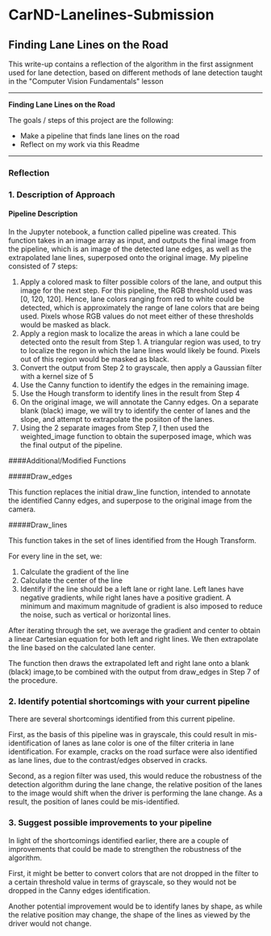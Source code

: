 # CarND-Lanelines-Submission

## **Finding Lane Lines on the Road** 

This write-up contains a reflection of the algorithm in the first assignment used for lane detection, based on different methods of lane detection taught in the "Computer Vision Fundamentals" lesson 

---

**Finding Lane Lines on the Road**

The goals / steps of this project are the following:
* Make a pipeline that finds lane lines on the road
* Reflect on my work via this Readme

---

### Reflection

### 1. Description of Approach

#### Pipeline Description 
In the Jupyter notebook, a function called pipeline was created. This function takes in an image array as input, and outputs the final image from the pipeline, which is an image of the detected lane edges, as well as the extrapolated lane lines, superposed onto the original image. 
My pipeline consisted of 7 steps:

1. Apply a colored mask to filter possible colors of the lane, and output this image for the next step. For this pipeline, the RGB threshold used was  [0, 120, 120]. Hence, lane colors ranging from red to white could be detected, which is approximately the range of lane colors that are being used. Pixels whose RGB values do not meet either of these thresholds would be masked as black. 
2. Apply a region mask to localize the areas in which a lane could be detected onto the result from Step 1. A triangular region was used, to try to localize the regon in which the lane lines would likely be found. Pixels out of this region would be masked as black. 
3. Convert the output from Step 2 to grayscale, then apply a Gaussian filter with a kernel size of 5
4. Use the Canny function to identify the edges in the remaining image. 
5. Use the Hough transform to identify lines in the result from Step 4
6. On the original image, we will annotate the Canny edges. On a separate blank (black) image, we will try to identify the center of lanes and the slope, and attempt to extrapolate the posiiton of the lanes. 
7. Using the 2 separate images from Step 7, I then used the weighted_image function to obtain the superposed image, which was the final output of the pipeline. 

####Additional/Modified Functions

#####Draw_edges

This function replaces the initial draw_line function, intended to annotate the identified Canny edges, and superpose to the original image from the camera. 

#####Draw_lines

This function takes in the set of lines identified from the Hough Transform.

For every line in the set, we:

1. Calculate the gradient of the line
2. Calculate the center of the line 
3. Identify if the line should be a left lane or right lane. Left lanes have negative gradients, while right lanes have a positive gradient. A minimum and maximum magnitude of gradient is also imposed to reduce the noise, such as vertical or horizontal lines. 

After iterating through the set, we average the gradient and center to obtain a linear Cartesian equation for both left and right lines. We then extrapolate the line based on the calculated lane center. 

The function then draws the extrapolated left and right lane onto a blank (black) image,to be combined with the output from draw_edges in Step 7 of the procedure. 

### 2. Identify potential shortcomings with your current pipeline

There are several shortcomings identified from this current pipeline. 

First, as the basis of this pipeline was in grayscale, this could result in mis-identification of lanes as lane color is one of the filter criteria in lane identification. For example, cracks on the road surface were also identified as lane lines, due to the contrast/edges observed in cracks. 

Second, as a region filter was used, this would reduce the robustness of the detection algorithm during the lane change, the relative position of the lanes to the image would shift when the driver is performing the lane change. As a result, the position of lanes could be mis-identified. 


### 3. Suggest possible improvements to your pipeline

In light of the shortcomings identified earlier, there are a couple of improvements that could be made to strengthen the robustness of the algorithm. 

First, it might be better to convert colors that are not dropped in the filter to a certain threshold value in terms of grayscale, so they would not be dropped in the Canny edges identification.  

Another potential improvement would be to identify lanes by shape, as while the relative position may change, the shape of the lines as viewed by the driver would not change. 
